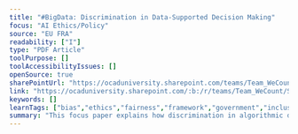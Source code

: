 ```yaml
---
title: "#BigData: Discrimination in Data-Supported Decision Making"
focus: "AI Ethics/Policy"
source: "EU FRA"
readability: ["I"]
type: "PDF Article"
toolPurpose: []
toolAccessibilityIssues: []
openSource: true
sharePointUrl: "https://ocaduniversity.sharepoint.com/teams/Team_WeCount/Shared%20Documents/Resources%20and%20Tools/Literature%20(curated)/%23BigData%20Discrimination%20in%20data-supported%20decision%20making.pdf"
link: "https://ocaduniversity.sharepoint.com/:b:/r/teams/Team_WeCount/Shared%20Documents/Resources%20and%20Tools/Literature%20(curated)/%23BigData%20Discrimination%20in%20data-supported%20decision%20making.pdf?csf=1&web=1&e=BND8ei"
keywords: []
learnTags: ["bias","ethics","fairness","framework","government","inclusivePractice","solution","trust"]
summary: "This focus paper explains how discrimination in algorithmic decision-making, a fundamental rights area affected by technological developments, can occur and suggests possible solutions.  "
---
```


